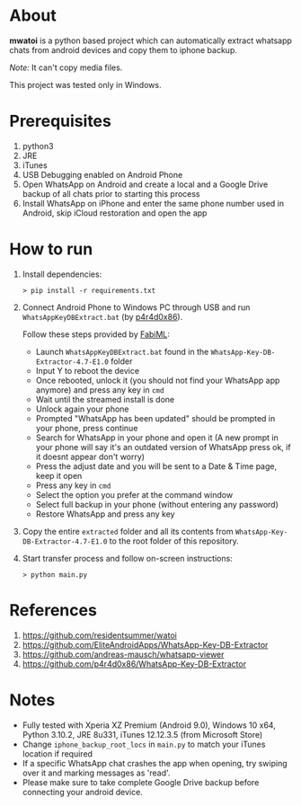 # About

**mwatoi** is a python based project which can automatically extract whatsapp chats from android devices and copy them to iphone backup.

*Note:* It can't copy media files.

This project was tested only in Windows.

# Prerequisites

1. python3
2. JRE
3. iTunes
4. USB Debugging enabled on Android Phone
5. Open WhatsApp on Android and create a local and a Google Drive backup of all chats prior to starting this process
6. Install WhatsApp on iPhone and enter the same phone number used in Android, skip iCloud restoration and open the app

# How to run

1. Install dependencies:

    `> pip install -r requirements.txt`
2. Connect Android Phone to Windows PC through USB and run `WhatsAppKeyDBExtract.bat` (by [p4r4d0x86](https://github.com/p4r4d0x86/WhatsApp-Key-DB-Extractor)).
    
    Follow these steps provided by [FabiML](https://forum.xda-developers.com/t/tool-whatsapp-key-db-extractor-crypt6-12-non-root-updated-october-2016.2770982/page-29#post-81902381):

    * Launch `WhatsAppKeyDBExtract.bat` found in the `WhatsApp-Key-DB-Extractor-4.7-E1.0` folder
    * Input Y to reboot the device
    * Once rebooted, unlock it (you should not find your WhatsApp app anymore) and press any key in `cmd`
    * Wait until the streamed install is done
    * Unlock again your phone
    * Prompted "WhatsApp has been updated" should be prompted in your phone, press continue
    * Search for WhatsApp in your phone and open it
    (A new prompt in your phone will say it's an outdated version of WhatsApp press ok, if it doesnt appear don't worry)
    * Press the adjust date and you will be sent to a Date & Time page, keep it open
    * Press any key in `cmd`
    * Select the option you prefer at the command window
    * Select full backup in your phone (without entering any password)
    * Restore WhatsApp and press any key
3. Copy the entire `extracted` folder and all its contents from `WhatsApp-Key-DB-Extractor-4.7-E1.0` to the root folder of this repository.

4. Start transfer process and follow on-screen instructions:

    `> python main.py`

# References

1. https://github.com/residentsummer/watoi
2. https://github.com/EliteAndroidApps/WhatsApp-Key-DB-Extractor
3. https://github.com/andreas-mausch/whatsapp-viewer
4. https://github.com/p4r4d0x86/WhatsApp-Key-DB-Extractor


# Notes
- Fully tested with Xperia XZ Premium (Android 9.0), Windows 10 x64, Python 3.10.2, JRE 8u331, iTunes 12.12.3.5 (from Microsoft Store)
- Change `iphone_backup_root_locs` in `main.py` to match your iTunes location if required
- If a specific WhatsApp chat crashes the app when opening, try swiping over it and marking messages as 'read'.
- Please make sure to take complete Google Drive backup before connecting your android device.
